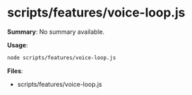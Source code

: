 # scripts/features/voice-loop.js

**Summary**: No summary available.

**Usage**:

```bash
node scripts/features/voice-loop.js
```

**Files**:
- scripts/features/voice-loop.js
